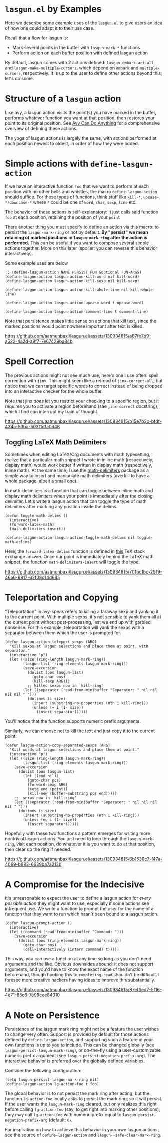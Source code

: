 `lasgun.el` by Examples
=======================
Here we describe some example uses of the `lasgun.el` to give users an idea of how one could adapt it to their use case.

Recall that a flow for lasgun is:

-   Mark several points in the buffer with  `lasgun-mark-*` functions
-   Perform action on each buffer position with defined lasgun action

By default, lasgun comes with 2 actions defined: `lasgun-embark-act-all` and `lasgun-make-multiple-cursors`, which depend on `embark` and `multiple-cursors`, respectively.
It is up to the user to define other actions beyond this; let's do some.


<a id="orgf18b59d"></a>

# Structure of a `lasgun` action

Like avy, a lasgun action visits the point(s) you have marked in the buffer, performs whatever function you want at that position, then restores your point to its original position. See [Avy Can Do Anything](https://karthinks.com/software/avy-can-do-anything/) for a comprehensive overview of defining these actions.

The yoga of lasgun actions is largely the same, with actions performed at each position newest to oldest, in order of how they were added.


<a id="orgf8d7b6c"></a>

# Simple actions with `define-lasgun-action`

If we have an interactive function `foo` that we want to perform at each position with no other bells and whistles, the macro `define-lasgun-action` should suffice.
For these types of functions, think stuff like `kill-*`, `upcase-*/downcase-*` where `*` could be one of `word`, `char`, `sexp`, `line` etc.

The behavior of these actions is self-explanatory: it just calls said function `foo` at each position, retaining the position of your `point`

There another thing you must specify to define an action via this macro: to persist the `lasgun-mark-ring` or not by default.
**By "persist" we mean retaining of marked positions in `lasgun-mark-ring` after the action is performed.**
This can be useful if you want to compose several simple actions together.
More on this later (spoiler: you can reverse this behavior interactively).

Some example uses are below

    ;; (define-lasgun-action NAME PERSIST FUN &optional FUN-ARGS)
    (define-lasgun-action lasgun-action-kill-word nil kill-word)
    (define-lasgun-action lasgun-action-kill-sexp nil kill-sexp)
    
    (define-lasgun-action lasgun-action-kill-whole-line nil kill-whole-line)
    
    (define-lasgun-action lasgun-action-upcase-word t upcase-word)
    
    (define-lasgun-action lasgun-action-comment-line t comment-line)

Note that persistence makes little sense on actions that kill text, since the marked positions would point nowhere important after text is killed.


https://github.com/aatmunbaxi/lasgun.el/assets/130934815/a87fe7b9-a522-4a2d-a9f7-7e67429ba84b



<a id="org1ad2936"></a>

# Spell Correction

The previous actions might not see much use; here's one I use often: spell correction with `jinx`.
This might seem like a retread of `jinx-correct-all`, but notice that we can target specific words to correct instead of being dropped into an interactive checker for the whole buffer.

Note that jinx *does* let you restrict your checking to a specific region, but it requires you to activate a region beforehand (see `jinx-correct` docstring), which I find can interrupt my train of thought.



https://github.com/aatmunbaxi/lasgun.el/assets/130934815/b15e7b2c-bfdf-434a-93ba-503f1d1a0d48


<a id="orgc1dfa42"></a>

## Toggling LaTeX Math Delimiters

Sometimes when editing LaTeX/Org documents with math typesetting, I realize that a particular math snippet I wrote in inline math (respectively, display math) would work better if written in display math (respectively, inline math).
At the same time, I use the [math-delimiters](https://github.com/oantolin/math-delimiters) package as a simple way to insert and manipulate math delimiters (overkill to have a whole package, albeit a small one).

In math-delimiters is a function that can toggle between inline math and display math delimiters when your point is immediately after the closing delimiter.
Let's write a lasgun action that can toggle the type of math delimiters after marking any position inside the delims.  

    (defun toggle-math-delims ()
      (interactive)
      (forward-latex-math)
      (math-delimiters-insert))
    
    (define-lasgun-action lasgun-action-toggle-math-delims nil toggle-math-delims)

Here, the `forward-latex-delims` function is defined in [this](https://tex.stackexchange.com/a/52798) TeX stack exchange answer.
Once our point is immediately behind the LaTeX math snippet, the function `math-delimiters-insert` will toggle the type.

https://github.com/aatmunbaxi/lasgun.el/assets/130934815/701bc1bc-2919-46a6-9817-62f08d14d685




<a id="orgbfab779"></a>

# Teleportation and Copying

"Teleportation" in avy-speak refers to killing a faraway sexp and yanking it to the current point.
With multiple sexps, it's not sensible to yank them all at the current point without post-processing, lest we end up with garbled nonsense.
For this example, teleportation will yank the sexps with a separator between them which the user is prompted for.

    (defun lasgun-action-teleport-sexps (ARG)
      "Kill sexps at lasgun selections and place them at point, with separator."
      (interactive "p")
      (let ((size (ring-length lasgun-mark-ring))
            (lasgun-list (ring-elements lasgun-mark-ring)))
            (save-excursion
              (dolist (pos lasgun-list)
                (goto-char pos)
                (kill-sexp ARG)))
              ;; killed sexps now in `kill-ring'
            (let ((separator (read-from-minibuffer "Separator: " nil nil nil nil " ")))
              (dotimes (i size)
                (insert (substring-no-properties (nth i kill-ring)))
                (unless (= i (1- size))
                  (insert separator))))))

You'll notice that the function supports numeric prefix arguments.

Similarly, we can choose not to kill the text and just copy it to the current point:

    (defun lasgun-action-copy-separated-sexps (ARG)
      "Kill words at lasgun selections and place them at point."
      (interactive "p")
      (let ((size (ring-length lasgun-mark-ring))
            (lasgun-list (ring-elements lasgun-mark-ring)))
        (save-excursion
          (dolist (pos lasgun-list)
            (let ((end nil))
              (goto-char pos)
              (forward-sexp ARG)
              (setq end (point))
              (kill-new (buffer-substring pos end)))))
        ;;  sexps now in `kill-ring'
        (let ((separator (read-from-minibuffer "Separator: " nil nil nil nil " ")))
          (dotimes (i size)
            (insert (substring-no-properties (nth i kill-ring)))
            (unless (eq i (1- size))
              (insert separator))))))

Hopefully with these two functions a pattern emerges for writing more nontrivial lasgun actions.
You just need to loop through the `lasgun-mark-ring`, visit each position, do whatever it is you want to do at that position, then clear up the ring if needed.


https://github.com/aatmunbaxi/lasgun.el/assets/130934815/6b1539c7-f47a-4069-b983-6639ba7a213b



<a id="org3650fa7"></a>

# A Compromise for the Indecisive

It's unreasonable to expect the user to define a lasgun action for *every possible action* they might want to use, especially if some actions see infrequent use.
We write a function to prompt the user for the name of a function that they want to run which hasn't been bound to a lasgun action.

    (defun lasgun-prompt-action ()
      (interactive)
      (let ((command (read-from-minibuffer "Command: ")))
        (save-excursion
          (dolist (pos (ring-elements lasgun-mark-ring))
            (goto-char pos)
            (call-interactively (intern command) t)))))

This way, you can use a function at any time so long as you don't need arguments and the like.
Obvious downsides abound: it does not support arguments, and you'd have to know the exact name of the function beforehand, though hooking this to `completing-read` shouldn't be difficult.
I foresee more creative hackers having ideas to improve this substantially.


https://github.com/aatmunbaxi/lasgun.el/assets/130934815/87ef6ed7-5f16-4e71-85c6-7e98eee84310


<a id="org5b82edf"></a>

# A Note on Persistence

Persistence of the lasgun mark ring might not be a feature the user wishes to change very often.
Support is provided by default for those actions defined by `define-lasgun-action`, and supporting such a feature in your own functions is up to you to include.
This can be changed globally (see `lasgun-persist-lasgun-mark-ring`), or on-the-fly using a user-customizable numeric prefix argument (see `lasgun-persist-negation-prefix-arg`).
The interactive behavior is preferred over the globally defined variables.

Consider the following configuration:

    (setq lasgun-persist-lasgun-mark-ring nil)
    (define-lasgun-action lg-action-foo t foo)

The global behavior is to not persist the mark ring after acting, but the function `lg-action-foo` locally asks to persist the mark ring, so it will persist.
If the user wants the `lasgun-mark-ring` cleared, but only realizes this right before calling `lg-action-foo` (say, to get right into marking other positions), they may call `lg-action-foo` with numeric prefix equal to `lasgun-persist-negation-prefix-arg` (default: `0`).

For inspiration on how to achieve this behavior in your own lasgun actions, see the source of `define-lasgun-action` and `lasgun--safe-clear-mark-ring`.



